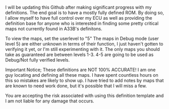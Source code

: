 I will be updating this Github after making significant progress with my definitions. The end goal is to have a mostly fully defined ROM. By doing so, I allow myself to have full control over my ECU as well as providing the definition base for anyone who is interested in finding some pretty critical maps not currently found in A33B's definitons. 


To view the maps, set the userlevel to "5" The maps in Debug mode (user level 5) are either unknown in terms of their function, I just haven't gotten to verifying it yet, or I'm still experimenting with it. The only maps you should take as guaranteed are between levels 1-3. 4-5 are going to be used as Debug/Not fully verified levels. 

Important Notice;
These definitions are NOT 100% ACCURATE! I am one guy locating and defining all these maps. I have spent countless hours on this so mistakes are likely to show up. I have tried to add notes by maps that are known to need work done, but it's possible that I will miss a few. 


You are accepting the risk associated with using this definition template and I am not liable for any damage that occurs. 
